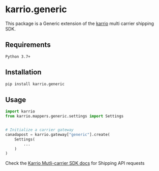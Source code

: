 # karrio.generic

This package is a Generic extension of the [karrio](https://pypi.org/project/karrio) multi carrier shipping SDK.

## Requirements

`Python 3.7+`

## Installation

```bash
pip install karrio.generic
```

## Usage

```python
import karrio
from karrio.mappers.generic.settings import Settings


# Initialize a carrier gateway
canadapost = karrio.gateway["generic"].create(
    Settings(
        ...
    )
)
```

Check the [Karrio Mutli-carrier SDK docs](https://docs.karrio.io) for Shipping API requests
